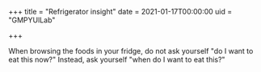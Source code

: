 +++
title = "Refrigerator insight"
date = 2021-01-17T00:00:00
uid = "GMPYUlLab"

+++

When browsing the foods in your fridge, do not ask yourself "do I want to eat this now?" Instead, ask yourself "when do I want to eat this?"
